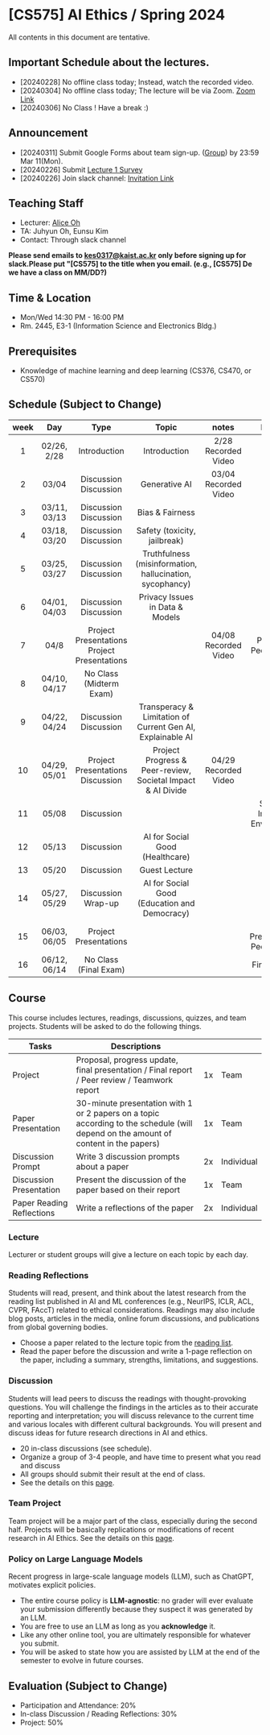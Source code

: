 # [CS575] AI Ethics / Spring 2024

All contents in this document are tentative.
## Important Schedule about the lectures.
* [20240228] No offline class today; Instead, watch the recorded video.
* [20240304] No offline class today; The lecture will be via Zoom. [Zoom Link](https://kaist.zoom.us/my/aliceatkaist)
* [20240306] No Class ! Have a break :) 
## Announcement
* [20240311] Submit Google Forms about team sign-up. ([Group](https://forms.gle/vSgkkBsX1LZ7PE3o8)) by 23:59 Mar 11(Mon).
* [20240226] Submit [Lecture 1 Survey](https://forms.gle/yTDHjoiphBSdQEwr8)
* [20240226] Join slack channel: [Invitation Link](https://join.slack.com/t/cs575-2023-spring/shared_invite/zt-1pzkxd0qs-IMcnopU~o4u4DpwzhcXIVw)

## Teaching Staff
* Lecturer: [Alice Oh](https://aliceoh9.github.io)
* TA: Juhyun Oh, Eunsu Kim
* Contact: Through slack channel

**Please send emails to kes0317@kaist.ac.kr only before signing up for slack.Please put "[CS575] to the title when you email. (e.g., [CS575] De we have a class on MM/DD?)**

## Time & Location
* Mon/Wed 14:30 PM - 16:00 PM
* Rm. 2445, E3-1 (Information Science and Electronics Bldg.)

## Prerequisites
* Knowledge of machine learning and deep learning (CS376, CS470, or CS570)

## Schedule (Subject to Change)

|  week |                    Day                    |                Type             |                      Topic                    |      notes     |           Project          |
|:-----:|:-----------------------------------------:|:-------------------------------:|:---------------------------------------------:|:--------------:|:--------------------------:|
|   1   | 02/26, 2/28                               | Introduction                    | Introduction                                   | 2/28 Recorded Video | |
|   2   | 03/04                                     | Discussion <br/> Discussion     | Generative AI |03/04 Recorded Video | |
|   3   | 03/11, 03/13                              | Discussion  <br/> Discussion    | Bias & Fairness | | |
|   4   | 03/18, 03/20                              | Discussion  <br/> Discussion    | Safety (toxicity, jailbreak)      | | |
|   5   | 03/25, 03/27                              | Discussion  <br/> Discussion    | Truthfulness (misinformation, hallucination, sycophancy)        | | |
|   6   | 04/01, 04/03                              | Discussion  <br/> Discussion    | Privacy Issues in Data & Models                             | | |
|   7   | 04/8                                      | Project Presentations <br/> Project Presentations | |04/08 Recorded Video | Proposal, Peer-review |
|   8   | 04/10, 04/17                              | No Class (Midterm Exam) | | | |
|   9   | 04/22, 04/24                              | Discussion  <br/> Discussion    | Transperacy & Limitation of Current Gen AI, Explainable AI | | |
|   10  | 04/29, 05/01                              | Project Presentations  <br/> Discussion    | Project Progress & Peer-review, Societal Impact & AI Divide |04/29 Recorded Video | |
|   11  | 05/08                                     | Discussion    | | | Societal Impact & Environment |
|   12  | 05/13                                     | Discussion     | AI for Social Good (Healthcare)| | |
|   13  | 05/20                                     | Discussion   | Guest Lecture  | | |
|   14  | 05/27, 05/29                              | Discussion     <br/> Wrap-up       |AI for Social Good (Education and Democracy)	| | |
|   15  | 06/03, 06/05                              | Project Presentations | | | Final Presentation, Peer-review|
|   16  | 06/12, 06/14                              | No Class (Final Exam)     |                           | | Final Report |

## Course
This course includes lectures, readings, discussions, quizzes, and team projects.
Students will be asked to do the following things.

| Tasks                     | Descriptions                                                                                                                                                 |             |            |
|---------------------------|--------------------------------------------------------------------------------------------------------------------------------------------------------------|-------------|------------|
| Project                   | Proposal, progress update, final presentation / Final report / Peer review / Teamwork report | 1x          | Team       |
| Paper Presentation        | 30-minute presentation with 1 or 2 papers on a topic according to the schedule (will depend on the amount of content in the papers) | 1x          | Team       |
| Discussion Prompt         | Write 3 discussion prompts about a paper                                                                                                | 2x          | Individual |
| Discussion Presentation   | Present the discussion of the paper based on their report                                                                                | 1x          | Team       |
| Paper Reading Reflections | Write a reflections of the paper                                                                                                          | 2x          | Individual |

### Lecture
Lecturer or student groups will give a lecture on each topic by each day.

### Reading Reflections
Students will read, present, and think about the latest research from the reading list published in AI and ML conferences (e.g., NeurIPS, ICLR, ACL, CVPR, FAccT) related to ethical considerations.
Readings may also include blog posts, articles in the media, online forum discussions, and publications from global governing bodies.
* Choose a paper related to the lecture topic from the [reading list](https://docs.google.com/spreadsheets/d/1xi2Z7hNtFZtil06slEcVAPT-QZEp4g-s/edit?usp=sharing&ouid=101739498740245968759&rtpof=true&sd=true).
* Read the paper before the discussion and write a 1-page reflection on the paper, including a summary, strengths, limitations, and suggestions.

### Discussion
Students will lead peers to discuss the readings with thought-provoking questions.
You will challenge the findings in the articles as to their accurate reporting and interpretation; you will discuss relevance to the current time and various locales with different cultural backgrounds.
You will present and discuss ideas for future research directions in AI and ethics.
* 20 in-class discussions (see schedule).
* Organize a group of 3-4 people, and have time to present what you read and discuss
* All groups should submit their result at the end of class.
* See the details on this [page](https://uilab-kaist.github.io/cs575-ethics-spring-2024/discussion).

### Team Project
Team project will be a major part of the class, especially during the second half.
Projects will be basically replications or modifications of recent research in AI Ethics.
See the details on this [page](https://uilab-kaist.github.io/cs575-ethics-spring-2024/project).

### Policy on Large Language Models
Recent progress in large-scale language models (LLM), such as ChatGPT, motivates explicit policies.
* The entire course policy is **LLM-agnostic**: no grader will ever evaluate your submission differently because they suspect it was generated by an LLM.
* You are free to use an LLM as long as you **acknowledge** it.
* Like any other online tool, you are ultimately responsible for whatever you submit.
* You will be asked to state how you are assisted by LLM at the end of the semester to evolve in future courses.

## Evaluation (Subject to Change)
* Participation and Attendance: 20%
* In-class Discussion / Reading Reflections: 30%
* Project: 50%
